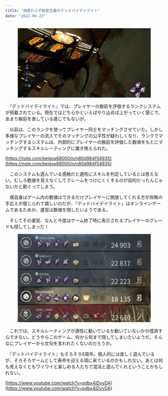 ```yaml
---
title: "相変わらず秘密主義のデッドバイデイライト"
date: "2022-04-23"
---
```


<figure>

![](assets/nb8fa58c7e45f_f3c53a74915e203ae4531a0eeeabc9a7.jpeg)

</figure>

　『デッドバイデイライト』では、プレイヤーの腕前を評価するランクシステムが搭載されている。現在ではどちらかといえばやり込めば上がっていく感じで、あまり腕前を表している感じでもないが。

　以前は、このランクを使ってプレイヤー同士をマッチングさせていた。しかし多様なプレイヤーの流入でそのマッチングの公平性が疑わしくなり、ランクでマッチングするシステムは、内部的にプレイヤーの腕前を評価した数値をもとにマッチングするスキルレーティングに置き換えられた。

[https://note.com/keigox68000/n/n80d984f54935](https://note.com/keigox68000/n/n80d984f54935)

　このシステムも遊んでいる感触だと適性にスキルを判定しているとは思えない。むしろ数値を見えなくしてクレームをつけにくくするのが目的だったんじゃないかと勘ぐってしまう。

　僕自身はゲーム内の数値はできるだけプレイヤーに開放してくれる方が攻略の手応えが感じられて嬉しいのだが、『デッドバイデイライト』はオンラインゲームであるためか、運営は数値を隠したいようである。

　そしてその運営、なんと今度はゲーム終了時に表示されるプレイヤーのグレードも隠してしまった！

<figure>

![](assets/nb8fa58c7e45f_1650730250907-GEz1fz5qGj.png)

</figure>

　これでは、スキルレーティングが適性に動いているか動いていないかの憶測すらできない。どうやらこのゲーム、何から何まで隠してしまいたいようだ。そんなにプレイヤーから文句を言われたくないのだろうか。

　『デッドバイデイライト』もそろそろ6周年。個人的には楽しく遊んでいるが、そろそろゲームとして寿命を迎える頃に来ているのかもしれない。あとは何も見えなくともワイワイと楽しめる人たちで混沌と遊んでくれということかもしれない。

[https://www.youtube.com/watch?v=pdbx4jDvyDA](https://www.youtube.com/watch?v=pdbx4jDvyDA)
